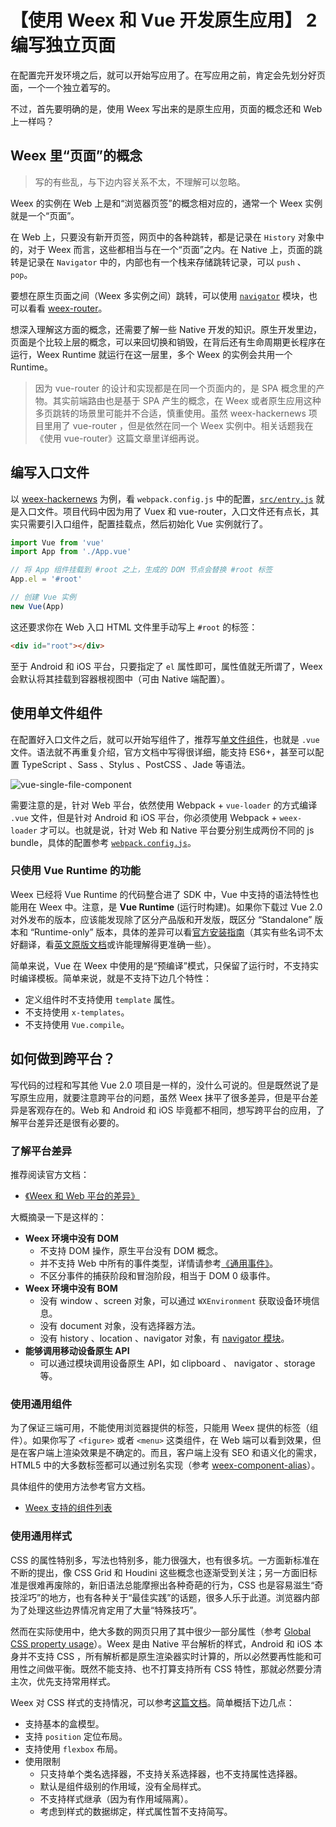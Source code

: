 # 【使用 Weex 和 Vue 开发原生应用】 2 编写独立页面

在配置完开发环境之后，就可以开始写应用了。在写应用之前，肯定会先划分好页面，一个一个独立着写的。

不过，首先要明确的是，使用 Weex 写出来的是原生应用，页面的概念还和 Web 上一样吗？

## Weex 里“页面”的概念

> 写的有些乱，与下边内容关系不太，不理解可以忽略。

Weex 的实例在 Web 上是和“浏览器页签”的概念相对应的，通常一个 Weex 实例就是一个“页面”。

在 Web 上，只要没有新开页签，网页中的各种跳转，都是记录在 `History` 对象中的，对于 Weex 而言，这些都相当与在一个“页面”之内。在 Native 上，页面的跳转是记录在 `Navigator` 中的，内部也有一个栈来存储跳转记录，可以 `push` 、 `pop`。

要想在原生页面之间（Weex 多实例之间）跳转，可以使用 [`navigator`](http://weex.apache.org/cn/references/modules/navigator.html) 模块，也可以看看 [weex-router](http://market.dotwe.org/ext/list.htm#9)。

想深入理解这方面的概念，还需要了解一些 Native 开发的知识。原生开发里边，页面是个比较上层的概念，可以来回切换和销毁，在背后还有生命周期更长程序在运行，Weex Runtime 就运行在这一层里，多个 Weex 的实例会共用一个 Runtime。

> 因为 vue-router 的设计和实现都是在同一个页面内的，是 SPA 概念里的产物。其实前端路由也是基于 SPA 产生的概念，在 Weex 或者原生应用这种多页跳转的场景里可能并不合适，慎重使用。虽然 weex-hackernews 项目里用了 vue-router ，但是依然在同一个 Weex 实例中。相关话题我在 《使用 vue-router》这篇文章里详细再说。

## 编写入口文件

以 [weex-hackernews](https://github.com/weexteam/weex-hackernews) 为例，看 `webpack.config.js` 中的配置，[`src/entry.js`](https://github.com/weexteam/weex-hackernews/blob/master/src/entry.js) 就是入口文件。项目代码中因为用了 Vuex 和 vue-router，入口文件还有点长，其实只需要引入口组件，配置挂载点，然后初始化 Vue 实例就行了。

```js
import Vue from 'vue'
import App from './App.vue'

// 将 App 组件挂载到 #root 之上，生成的 DOM 节点会替换 #root 标签
App.el = '#root'

// 创建 Vue 实例
new Vue(App)
```

这还要求你在 Web 入口 HTML 文件里手动写上 `#root` 的标签：

```html
<div id="root"></div>
```

至于 Android 和 iOS 平台，只要指定了 `el` 属性即可，属性值就无所谓了，Weex 会默认将其挂载到容器根视图中（可由 Native 端配置）。

## 使用单文件组件

在配置好入口文件之后，就可以开始写组件了，推荐写[单文件组件](https://cn.vuejs.org/v2/guide/single-file-components.html)，也就是 `.vue` 文件。语法就不再重复介绍，官方文档中写得很详细，能支持 ES6+，甚至可以配置 TypeScript 、Sass 、Stylus 、PostCSS 、Jade 等语法。

![vue-single-file-component](https://cn.vuejs.org/images/vue-component-with-preprocessors.png)

需要注意的是，针对 Web 平台，依然使用 Webpack + `vue-loader` 的方式编译 `.vue` 文件，但是针对 Android 和 iOS 平台，你必须使用 Webpack + `weex-loader` 才可以。也就是说，针对 Web 和 Native 平台要分别生成两份不同的 js bundle，具体的配置参考 [`webpack.config.js`](https://github.com/weexteam/weex-hackernews/blob/8d06bc241b4c44e8f4abb4fd08132c14a4653386/webpack.config.js)。

### 只使用 Vue Runtime 的功能

Weex 已经将 Vue Runtime 的代码整合进了 SDK 中，Vue 中支持的语法特性也能用在 Weex 中。注意，是 **Vue Runtime** (运行时构建)。如果你下载过 Vue 2.0 对外发布的版本，应该能发现除了区分产品版和开发版，既区分 “Standalone” 版本和 “Runtime-only” 版本，具体的差异可以看[官方安装指南](https://cn.vuejs.org/v2/guide/installation.html#独立构建-vs-运行时构建)（其实有些名词不太好翻译，看[英文原版文档](https://vuejs.org/v2/guide/installation.html#Standalone-vs-Runtime-only-Build)或许能理解得更准确一些）。

简单来说，Vue 在 Weex 中使用的是“预编译”模式，只保留了运行时，不支持实时编译模板。简单来说，就是不支持下边几个特性：

+ 定义组件时不支持使用 `template` 属性。
+ 不支持使用 `x-templates`。
+ 不支持使用 `Vue.compile`。

## 如何做到跨平台？

写代码的过程和写其他 Vue 2.0 项目是一样的，没什么可说的。但是既然说了是写原生应用，就要注意跨平台的问题，虽然 Weex 抹平了很多差异，但是平台差异是客观存在的。Web 和 Android 和 iOS 毕竟都不相同，想写跨平台的应用，了解平台差异还是很有必要的。

### 了解平台差异

推荐阅读官方文档：

+ [《Weex 和 Web 平台的差异》](http://weex.apache.org/cn/references/platform-difference.html)

大概摘录一下是这样的：

+ **Weex 环境中没有 DOM**
  + 不支持 DOM 操作，原生平台没有 DOM 概念。
  + 并不支持 Web 中所有的事件类型，详情请参考[《通用事件》](http://weex.apache.org/cn/references/common-event.html)。
  + 不区分事件的捕获阶段和冒泡阶段，相当于 DOM 0 级事件。
+ **Weex 环境中没有 BOM**
  + 没有 window 、screen 对象，可以通过 `WXEnvironment` 获取设备环境信息。
  + 没有 document 对象，没有选择器方法。
  + 没有 history 、location 、navigator 对象，有 [navigator 模块](http://weex.apache.org/cn/references/modules/navigator.html)。
+ **能够调用移动设备原生 API**
  + 可以通过模块调用设备原生 API，如 clipboard 、 navigator 、storage 等。

### 使用通用组件

为了保证三端可用，不能使用浏览器提供的标签，只能用 Weex 提供的标签（组件）。如果你写了 `<figure>` 或者 `<menu>` 这类组件，在 Web 端可以看到效果，但是在客户端上渲染效果是不确定的。而且，客户端上没有 SEO 和语义化的需求，HTML5 中的大多数标签都可以通过别名实现（参考 [weex-component-alias](https://github.com/Hanks10100/weex-component-alias)）。

具体组件的使用方法参考官方文档。

+ [Weex 支持的组件列表](http://weex.apache.org/cn/references/components/index.html)

### 使用通用样式

CSS 的属性特别多，写法也特别多，能力很强大，也有很多坑。一方面新标准在不断的提出，像 CSS Grid 和 Houdini 这些概念也逐渐受到关注；另一方面旧标准是很难再废除的，新旧语法总能摩擦出各种奇葩的行为，CSS 也是容易滋生“奇技淫巧”的地方，也有各种关于“最佳实践”的话题，很多人乐于此道。浏览器内部为了处理这些边界情况肯定用了大量“特殊技巧”。

然而在实际使用中，绝大多数的网页只用了其中很少一部分属性（参考 [Global CSS property usage](https://developer.microsoft.com/en-us/microsoft-edge/platform/usage/)）。Weex 是由 Native 平台解析的样式，Android 和 iOS 本身并不支持 CSS ，所有解析都是原生渲染器实时计算的，所以必然要再性能和可用性之间做平衡。既然不能支持、也不打算支持所有 CSS 特性，那就必然要分清主次，优先支持常用样式。

Weex 对 CSS 样式的支持情况，可以参考[这篇文档](http://weex.apache.org/cn/references/web-standards.html)。简单概括下边几点：

+ 支持基本的盒模型。
+ 支持 `position` 定位布局。
+ 支持使用 `flexbox` 布局。
+ 使用限制
  + 只支持单个类名选择器，不支持关系选择器，也不支持属性选择器。
  + 默认是组件级别的作用域，没有全局样式。
  + 不支持样式继承（因为有作用域隔离）。
  + 考虑到样式的数据绑定，样式属性暂不支持简写。
